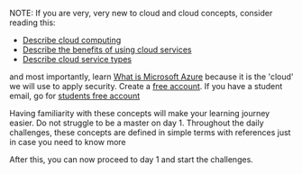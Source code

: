 NOTE: If you are very, very new to cloud and cloud concepts, consider reading this:
- [Describe cloud computing](https://learn.microsoft.com/training/modules/describe-cloud-compute/?wt.mc_id=studentamb_387261)
- [Describe the benefits of using cloud services](https://learn.microsoft.com/training/modules/describe-benefits-use-cloud-services/?wt.mc_id=studentamb_387261)
- [Describe cloud service types](https://learn.microsoft.com/training/modules/describe-cloud-service-types/?wt.mc_id=studentamb_387261)

and most importantly, learn [What is Microsoft Azure](https://learn.microsoft.com/training/modules/describe-core-architectural-components-of-azure/?wt.mc_id=studentamb_387261) because it is the 'cloud' we will use to apply security. Create a [free account](https://azure.microsoft.com/pricing/purchase-options/azure-account/?wt.mc_id=studentamb_387261). If you have a student email, go for [students free account](https://azure.microsoft.com/free/students/?wt.mc_id=studentamb_387261)

Having familiarity with these concepts will make your learning journey easier. Do not struggle to be a master on day 1. Throughout the daily challenges, these concepts are defined in simple terms with references just in case you need to know more

After this, you can now proceed to day 1 and start the challenges.
